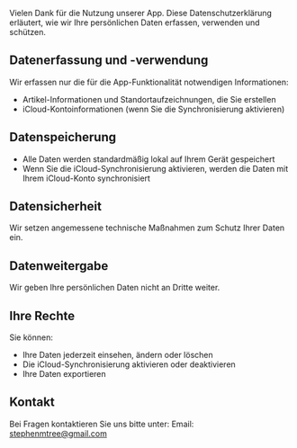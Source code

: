 <!--
 * @Author: qz
 * @Date: 2025-01-19 19:26:22
 * @LastEditTime: 2025-01-19 21:10:02
-->
# Datenschutzerklärung

Vielen Dank für die Nutzung unserer App. Diese Datenschutzerklärung erläutert, wie wir Ihre persönlichen Daten erfassen, verwenden und schützen.

## Datenerfassung und -verwendung

Wir erfassen nur die für die App-Funktionalität notwendigen Informationen:
- Artikel-Informationen und Standortaufzeichnungen, die Sie erstellen
- iCloud-Kontoinformationen (wenn Sie die Synchronisierung aktivieren)

## Datenspeicherung

- Alle Daten werden standardmäßig lokal auf Ihrem Gerät gespeichert
- Wenn Sie die iCloud-Synchronisierung aktivieren, werden die Daten mit Ihrem iCloud-Konto synchronisiert

## Datensicherheit

Wir setzen angemessene technische Maßnahmen zum Schutz Ihrer Daten ein.

## Datenweitergabe

Wir geben Ihre persönlichen Daten nicht an Dritte weiter.

## Ihre Rechte

Sie können:
- Ihre Daten jederzeit einsehen, ändern oder löschen
- Die iCloud-Synchronisierung aktivieren oder deaktivieren
- Ihre Daten exportieren

## Kontakt

Bei Fragen kontaktieren Sie uns bitte unter:
Email: stephenmtree@gmail.com 

<style>
    h1:first-of-type {
        display: none;
    }
</style>